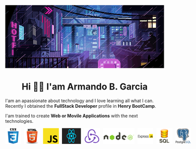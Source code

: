 <img src='baner.gif' height="200px" width="100%">

<h1 align="center" >Hi 👋🏽 I'am Armando B. Garcia</h1>
</hr>

I'am an apassionate about technology and I love learning all what I can. Recently I obtained the **FullStack Developer** profile in **Henry BootCamp**.

I'am trained to create **Web or Movile Applications** with the next technologies.

<div style="display: flex; gap: 10px;">
<img src='images/CSS3.png' src='css' height='50px'>
<img src='images/html5_logo.png' src='html' height='50px'>
<img src='images/javascript.png' src='javascript' height='50px'>
<img src='images/react-2.gif' src='react' height='50px' width="60">
<img src='images/redux.png' src='redux' height='50px'>
<img src='images/nodejs.gif' src='node' height='50px'>
<img src='images/express-js.png' src='express' height='50px'>
<img src='images/sql.png' src='sql' height='50px'>
<img src='images/Postgre.png' src='postgres' height='50px'>
</div>
